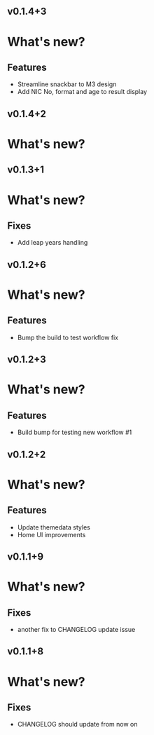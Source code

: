 ## v0.1.4+3
# What's new?

## Features
- Streamline snackbar to M3 design
- Add NIC No, format and age to result display

## v0.1.4+2
# What's new?

## v0.1.3+1
# What's new?

## Fixes
- Add leap years handling

## v0.1.2+6
# What's new?

## Features
- Bump the build to test workflow fix

## v0.1.2+3
# What's new?

## Features
- Build bump for testing new workflow #1

## v0.1.2+2
# What's new?

## Features
- Update themedata styles
- Home UI improvements

## v0.1.1+9
# What's new?

## Fixes
- another fix to CHANGELOG update issue

## v0.1.1+8
# What's new?

## Fixes
- CHANGELOG should update from now on
